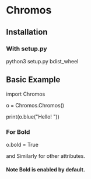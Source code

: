 # Chromos

## Installation

### With setup.py
python3 setup.py bdist_wheel

## Basic Example

import Chromos

o = Chromos.Chromos()

print(o.blue("Hello! "))

### For Bold

o.bold = True

and Similarly for other attributes.

#### Note Bold is enabled by default.
